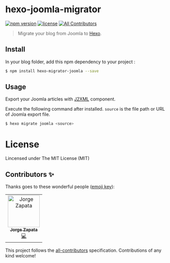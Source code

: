 # hexo-joomla-migrator

[![npm version](https://img.shields.io/npm/v/hexo-migrator-joomla.svg)](https://www.npmjs.com/package/hexo-migrator-joomla) [![license](https://img.shields.io/npm/l/hexo-migrator-joomla.svg?style=flat)](https://raw.github.com/welksonramos/hexo-migrator-joomla/blob/master/LICENSE) [![All Contributors](https://img.shields.io/badge/all_contributors-1-orange.svg?style=flat-square)](#contributors-)

> Migrate your blog from Joomla to [Hexo](https://hexo.io/).

## Install

In your blog folder, add this npm dependency to your project :
``` bash
$ npm install hexo-migrator-joomla --save
```

## Usage

Export your Joomla articles with [J2XML](http://extensions.joomla.org/extensions/migration-a-conversion/data-import-a-export/12816?qh=YToxOntpOjA7czo1OiJqMnhtbCI7fQ%3D%3D) component.

Execute the following command after installed. `source` is the file path or URL of Joomla export file.

``` bash
$ hexo migrate joomla <source>
```

# License

Lincensed under The MIT License (MIT)

## Contributors ✨

Thanks goes to these wonderful people ([emoji key](https://allcontributors.org/docs/en/emoji-key)):

<!-- ALL-CONTRIBUTORS-LIST:START - Do not remove or modify this section -->
<!-- prettier-ignore-start -->
<!-- markdownlint-disable -->
<table>
  <tr>
    <td align="center"><a href="http://jazg.net"><img src="https://avatars2.githubusercontent.com/u/1109168?v=4" width="100px;" alt="Jorge Zapata"/><br /><sub><b>Jorge Zapata</b></sub></a><br /><a href="https://github.com/welksonramos/hexo-migrator-joomla/commits?author=alimnios72" title="Code">💻</a></td>
  </tr>
</table>

<!-- markdownlint-enable -->
<!-- prettier-ignore-end -->
<!-- ALL-CONTRIBUTORS-LIST:END -->

This project follows the [all-contributors](https://github.com/all-contributors/all-contributors) specification. Contributions of any kind welcome!
